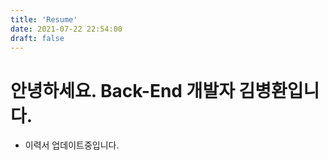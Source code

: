 ```yaml
---
title: 'Resume'
date: 2021-07-22 22:54:00
draft: false
---
```



# 안녕하세요. Back-End 개발자 김병환입니다.
- 이력서 업데이트중입니다.
